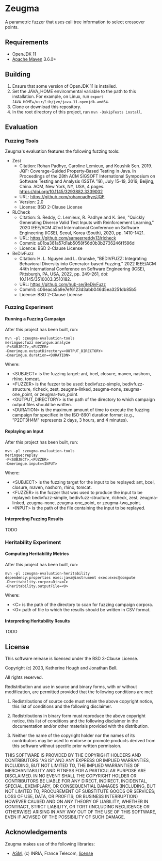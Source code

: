 # Zeugma

A parametric fuzzer that uses call tree information to select crossover points.

## Requirements

* OpenJDK 11
* [Apache Maven](https://maven.apache.org/) 3.6.0+

## Building

1. Ensure that some version of OpenJDK 11 is installed.
2. Set the JAVA_HOME environmental variable to the path to this installation.
   For example, on Linux, run `export JAVA_HOME=/usr/lib/jvm/java-11-openjdk-amd64`.
3. Clone or download this repository.
4. In the root directory of this project, run `mvn -DskipTests install`.

## Evaluation

### Fuzzing Tools

Zeugma's evaluation features the following fuzzing tools:

* Zest
    * Citation: Rohan Padhye, Caroline Lemieux, and Koushik Sen. 2019. JQF: Coverage-Guided Property-Based Testing in
      Java. In Proceedings of the 28th ACM SIGSOFT International Symposium on Software Testing and Analysis (ISSTA ’19),
      July 15–19, 2019, Beijing, China. ACM, New York, NY, USA, 4 pages. https://doi.org/10.1145/3293882.3339002
    * URL: https://github.com/rohanpadhye/JQF
    * Version: 2.0
    * License: BSD 2-Clause License
* RLCheck
    * Citation: S. Reddy, C. Lemieux, R. Padhye and K. Sen, "Quickly Generating Diverse Valid Test Inputs with
      Reinforcement Learning," 2020 IEEE/ACM 42nd International Conference on Software Engineering (ICSE), Seoul,
      Korea (South), 2020, pp. 1410-1421.
    * URL: https://github.com/sameerreddy13/rlcheck
    * Commit: a01ba361a57d1ab5058f56d0b3b2736246f1596d
    * Licence: BSD 2-Clause License
* BeDivFuzz
    * Citation: H. L. Nguyen and L. Grunske, "BEDIVFUZZ: Integrating Behavioral Diversity into Generator-based Fuzzing,"
      2022 IEEE/ACM 44th International Conference on Software Engineering (ICSE), Pittsburgh, PA, USA, 2022, pp.
      249-261, doi: 10.1145/3510003.3510182.
    * URL: https://github.com/hub-se/BeDivFuzz
    * Commit: c06eaca5a9e7ef6123d3abb046d5ea3251db85b5
    * License: BSD 2-Clause License

### Fuzzing Experiment

#### Running a Fuzzing Campaign

After this project has been built, run:

```
mvn -pl :zeugma-evaluation-tools
meringue:fuzz meringue:analyze 
-P<SUBJECT>,<FUZZER> 
-Dmeringue.outputDirectory=<OUTPUT_DIRECTORY> 
-Dmeringue.duration=<DURATION>
```

Where:

* \<SUBJECT\> is the fuzzing target: ant, bcel, closure, maven, nashorn, rhino, tomcat.
* \<FUZZER\> is the fuzzer to be used: bedivfuzz-simple, bedivfuzz-structure, rlcheck, zest, zeugma-linked, zeugma-none,
  zeugma-one_point, or zeugma-two_point.
* \<OUTPUT_DIRECTORY\> is the path of the directory to which campaign output files should be written.
* \<DURATION\> is the maximum amount of time to execute the fuzzing campaign for specified in the ISO-8601 duration
  format (e.g., "P2DT3H4M" represents 2 days, 3 hours, and 4 minutes).

#### Replaying an Input

After this project has been built, run:

```
mvn -pl :zeugma-evaluation-tools
meringue:replay
-P<SUBJECT>,<FUZZER> 
-Dmeringue.input=<INPUT>
```

Where:

* \<SUBJECT\> is the fuzzing target for the input to be replayed: ant, bcel, closure, maven,
  nashorn, rhino, tomcat.
* \<FUZZER\> is the fuzzer that was used to produce the input to be replayed: bedivfuzz-simple, bedivfuzz-structure,
  rlcheck, zest, zeugma-linked, zeugma-none, zeugma-one_point, or zeugma-two_point.
* \<INPUT\> is the path of the file containing the input to be replayed.

#### Interpreting Fuzzing Results

TODO

### Heritability Experiment

#### Computing Heritability Metrics

After this project has been built, run:

```
mvn -pl :zeugma-evaluation-heritability 
dependency:properties exec:java@instrument exec:exec@compute
-Dheritability.corporaDir=<C>
-Dheritability.outputFile=<O>
```

Where:

* \<C\> is the path of the directory to scan for fuzzing campaign corpora.
* \<O\> path of file to which the results should be written in CSV format.

#### Interpreting Heritability Results

TODO

## License

This software release is licensed under the BSD 3-Clause License.

Copyright (c) 2023, Katherine Hough and Jonathan Bell.

All rights reserved.

Redistribution and use in source and binary forms, with or without modification, are permitted provided that the
following conditions are met:

1. Redistributions of source code must retain the above copyright notice, this list of conditions and the following
   disclaimer.

2. Redistributions in binary form must reproduce the above copyright notice, this list of conditions and the following
   disclaimer in the documentation and/or other materials provided with the distribution.

3. Neither the name of the copyright holder nor the names of its contributors may be used to endorse or promote products
   derived from this software without specific prior written permission.

THIS SOFTWARE IS PROVIDED BY THE COPYRIGHT HOLDERS AND CONTRIBUTORS "AS IS"
AND ANY EXPRESS OR IMPLIED WARRANTIES, INCLUDING, BUT NOT LIMITED TO, THE IMPLIED WARRANTIES OF MERCHANTABILITY AND
FITNESS FOR A PARTICULAR PURPOSE ARE DISCLAIMED. IN NO EVENT SHALL THE COPYRIGHT HOLDER OR CONTRIBUTORS BE LIABLE FOR
ANY DIRECT, INDIRECT, INCIDENTAL, SPECIAL, EXEMPLARY, OR CONSEQUENTIAL DAMAGES (INCLUDING, BUT NOT LIMITED TO,
PROCUREMENT OF SUBSTITUTE GOODS OR SERVICES; LOSS OF USE, DATA, OR PROFITS; OR BUSINESS INTERRUPTION) HOWEVER CAUSED AND
ON ANY THEORY OF LIABILITY, WHETHER IN CONTRACT, STRICT LIABILITY, OR TORT (INCLUDING NEGLIGENCE OR OTHERWISE) ARISING
IN ANY WAY OUT OF THE USE OF THIS SOFTWARE, EVEN IF ADVISED OF THE POSSIBILITY OF SUCH DAMAGE.

## Acknowledgements

Zeugma makes use of the following libraries:

* [ASM](http://asm.ow2.org/license.html), (c) INRIA, France
  Telecom, [license](http://asm.ow2.org/license.html)